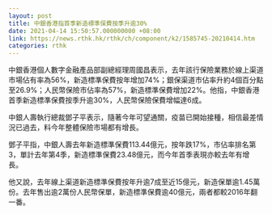 ```yaml
---
layout: post
title: 中銀香港指首季新造標準保費按季升逾30%
date: 2021-04-14 15:50:57.000000000 +08:00
link: https://news.rthk.hk/rthk/ch/component/k2/1585745-20210414.htm
categories: rthk
---
```


中銀香港個人數字金融產品部副總經理周國昌表示，去年該行保險業務於線上渠道市場佔有率為56%，新造標準保費按年增加74%；銀保渠道市佔率升約4個百分點至26.9%；人民幣保險市佔率為57%，新造標準保費增加22%。他指，中銀香港首季新造標準保費按季升逾30%，人民幣保險保費增幅達6成。

中銀人壽執行總裁鄧子平表示，隨著今年可望通關，疫苗已開始接種，相信最差情況已過去，料今年整體保險市場都有增長。

鄧子平指，中銀人壽去年新造標準保費113.44億元，按年跌17%，市佔率排名第3，單計去年第4季，新造標準保費23.48億元，而今年首季表現亦較去年有增長。

他又說，去年線上渠道新造標準保費按年升逾7成至近15億元，新造保單逾1.45萬份。去年售出逾2萬份人民幣保單，新造標準保費逾40億元，兩者都較2016年翻一番。
